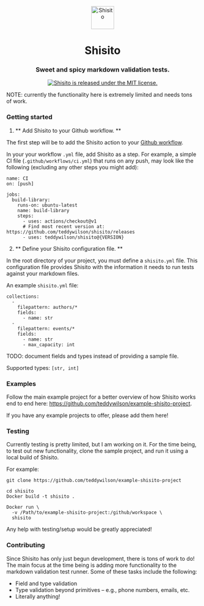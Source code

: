 <p align="center">
  <a href="https://www.github.com/shisito">
    <img alt="Shisito" src="https://s3.amazonaws.com/pix.iemoji.com/images/emoji/apple/ios-12/256/hot-pepper.png" width="60" />
  </a>
</p>
<h1 align="center">
  Shisito
</h1>
<h3 align="center">
  Sweet and spicy markdown validation tests.
</h3>
<p align="center">
  <a href="https://github.com/teddywilson/shisito/blob/master/LICENSE">
    <img src="https://img.shields.io/badge/license-MIT-blue.svg" alt="Shisito is released under the MIT license." />
  </a>
</p>

NOTE: currently the functionality here is extremely limited and needs tons of work.

### Getting started

1. ** Add Shisito to your Github workflow. **

The first step will be to add the Shisito action to your [Github workflow](https://docs.github.com/en/free-pro-team@latest/actions/learn-github-actions/introduction-to-github-actions).

In your your workflow `.yml` file, add Shisito as a step. For example, a simple CI file (`.github/workflows/ci.yml`) that runs on any push, may look like the following (excluding any other steps you might add):

```
name: CI
on: [push]

jobs:
  build-library:
    runs-on: ubuntu-latest
    name: build-library
    steps:
      - uses: actions/checkout@v1
      # Find most recent version at: https://github.com/teddywilson/shisito/releases
      - uses: teddywilson/shisito@{VERSION}
```

2. ** Define your Shisito configuration file. **

In the root directory of your project, you must define a `shisito.yml` file. This configuration file provides Shisito with the information it needs to run tests against your markdown files.

An example `shisito.yml` file:

```
collections:
  -
    filepattern: authors/*
    fields:
      - name: str    
  -
    filepattern: events/*
    fields:
      - name: str
      - max_capacity: int
```

TODO: document fields and types instead of providing a sample file.

Supported types: `[str, int]`

### Examples
Follow the main example project for a better overview of how Shisito works end to end here: https://github.com/teddywilson/example-shisito-project.

If you have any example projects to offer, please add them here!

### Testing
Currently testing is pretty limited, but I am working on it. For the time being, to test out new functionality, clone the sample project, and run it using a local build of Shisito.

For example:
```
git clone https://github.com/teddywilson/example-shisito-project

cd shisito
Docker build -t shisito .

Docker run \
  -v /Path/to/example-shisito-project:/github/workspace \
  shisito
```

Any help with testing/setup would be greatly appreciated!

### Contributing
Since Shisito has only just begun development, there is tons of work to do! The main focus at the time being is adding more functionality to the markdown validation test runner. Some of these tasks include the following:
- Field and type validation
- Type validation beyond primitives – e.g., phone numbers, emails, etc.
- Literally anything!
